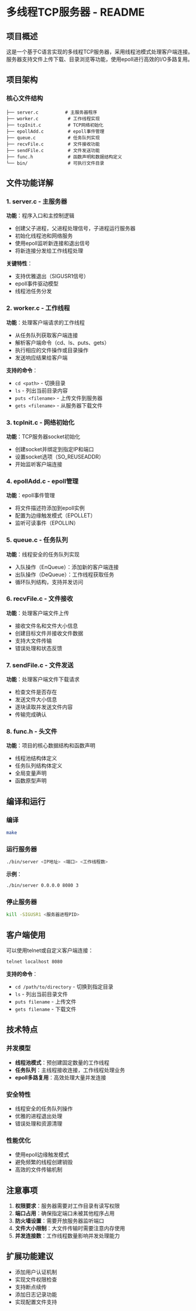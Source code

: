 # 多线程TCP服务器 - README

## 项目概述

这是一个基于C语言实现的多线程TCP服务器，采用线程池模式处理客户端连接。服务器支持文件上传下载、目录浏览等功能，使用epoll进行高效的I/O多路复用。

## 项目架构

### 核心文件结构

```
├── server.c          # 主服务器程序
├── worker.c           # 工作线程实现
├── tcpInit.c          # TCP网络初始化
├── epollAdd.c         # epoll事件管理
├── queue.c            # 任务队列实现
├── recvFile.c         # 文件接收功能
├── sendFile.c         # 文件发送功能
├── func.h             # 函数声明和数据结构定义
└── bin/               # 可执行文件目录
```

## 文件功能详解

### 1. server.c - 主服务器
**功能**：程序入口和主控制逻辑
- 创建父子进程，父进程处理信号，子进程运行服务器
- 初始化线程池和网络服务
- 使用epoll监听新连接和退出信号
- 将新连接分发给工作线程处理

**关键特性**：
- 支持优雅退出（SIGUSR1信号）
- epoll事件驱动模型
- 线程池任务分发

### 2. worker.c - 工作线程
**功能**：处理客户端请求的工作线程
- 从任务队列获取客户端连接
- 解析客户端命令（cd、ls、puts、gets）
- 执行相应的文件操作或目录操作
- 发送响应结果给客户端

**支持的命令**：
- `cd <path>` - 切换目录
- `ls` - 列出当前目录内容
- `puts <filename>` - 上传文件到服务器
- `gets <filename>` - 从服务器下载文件

### 3. tcpInit.c - 网络初始化
**功能**：TCP服务器socket初始化
- 创建socket并绑定到指定IP和端口
- 设置socket选项（SO_REUSEADDR）
- 开始监听客户端连接

### 4. epollAdd.c - epoll管理
**功能**：epoll事件管理
- 将文件描述符添加到epoll实例
- 配置为边缘触发模式（EPOLLET）
- 监听可读事件（EPOLLIN）

### 5. queue.c - 任务队列
**功能**：线程安全的任务队列实现
- 入队操作（EnQueue）：添加新的客户端连接
- 出队操作（DeQueue）：工作线程获取任务
- 循环队列结构，支持并发访问

### 6. recvFile.c - 文件接收
**功能**：处理客户端文件上传
- 接收文件名和文件大小信息
- 创建目标文件并接收文件数据
- 支持大文件传输
- 错误处理和状态反馈

### 7. sendFile.c - 文件发送
**功能**：处理客户端文件下载请求
- 检查文件是否存在
- 发送文件大小信息
- 逐块读取并发送文件内容
- 传输完成确认

### 8. func.h - 头文件
**功能**：项目的核心数据结构和函数声明
- 线程池结构体定义
- 任务队列结构体定义
- 全局变量声明
- 函数原型声明

## 编译和运行

### 编译
```bash
make
```

### 运行服务器
```bash
./bin/server <IP地址> <端口> <工作线程数>
```

**示例**：
```bash
./bin/server 0.0.0.0 8080 3
```

### 停止服务器
```bash
kill -SIGUSR1 <服务器进程PID>
```

## 客户端使用

可以使用telnet或自定义客户端连接：
```bash
telnet localhost 8080
```

**支持的命令**：
- `cd /path/to/directory` - 切换到指定目录
- `ls` - 列出当前目录文件
- `puts filename` - 上传文件
- `gets filename` - 下载文件

## 技术特点

### 并发模型
- **线程池模式**：预创建固定数量的工作线程
- **任务队列**：主线程接收连接，工作线程处理业务
- **epoll多路复用**：高效处理大量并发连接

### 安全特性
- 线程安全的任务队列操作
- 优雅的进程退出处理
- 错误处理和资源清理

### 性能优化
- 使用epoll边缘触发模式
- 避免频繁的线程创建销毁
- 高效的文件传输机制

## 注意事项

1. **权限要求**：服务器需要对工作目录有读写权限
2. **端口占用**：确保指定端口未被其他程序占用
3. **防火墙设置**：需要开放服务器监听端口
4. **文件大小限制**：大文件传输时需要注意内存使用
5. **并发连接数**：工作线程数量影响并发处理能力

## 扩展功能建议

- 添加用户认证机制
- 实现文件权限检查
- 支持断点续传
- 添加日志记录功能
- 实现配置文件支持